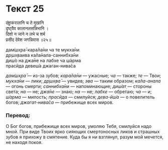 # Текст 25

दंष्ट्राकरालानि च ते मुखानि  
दृष्ट्वैव कालानलसन्निभानि ।  
दिशो न जाने न लभे च शर्म  
प्रसीद देवेश जगन्निवास ॥२५॥

дам̇шх̣ра̄-кара̄ла̄ни ча те мукха̄ни  
др̣шх̣ваива ка̄ла̄нала-саннибха̄ни  
диш́о на джа̄не на лабхе ча ш́арма  
прасӣда девеш́а джаган-нива̄са

_дам̇шх̣ра̄_ — из-за зубов; _кара̄ла̄ни_ — ужасные; _ча_ — также; _те_ — Твои; _мукха̄ни_ — лики; _др̣шх̣ва̄_ — увидев; _эва_ — таким образом; _ка̄ла-анала_ — огонь смерти; _саннибха̄ни_ — напоминающие; _диш́ат̣_ — стороны света; _на_ — не; _джа̄не_ — знаю; _на_ — не; _лабхе_ — обретаю; _ча_ — и; _ш́арма_ — милость; _прасӣда_ — смилуйся; _дева-ӣш́а_ — о повелитель богов; _джагат-нива̄са_ — прибежище всех миров.

### Перевод:

О Бог богов, прибежище всех миров, умоляю Тебя, смилуйся надо мной. При виде Твоих ярко сияющих смертоносных ликов и страшных зубов я прихожу в смятение. Куда бы я ни взглянул, разум мой мечется, не находя покоя.